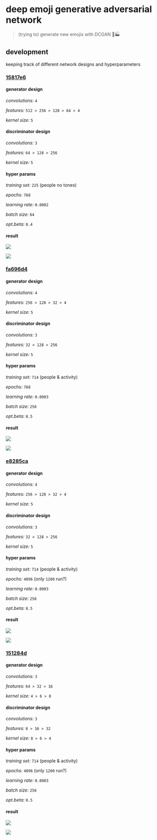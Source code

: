 # deep emoji generative adversarial network

> (trying to) generate new emojis with DCGAN 🤗🏭

## development

keeping track of different network designs and hyperparameters

### [15817e6](https://github.com/anoff/deep-emoji-gan/blob/15817e6dc4c72496321b59b4fef99910d73292c2/Smiley_Generator.ipynb)

#### generator design

*convolutions:* `4`

*features:* `512 > 256 > 128 > 64 > 4`

*kernel size:* `5`

#### discriminator design

*convolutions:* `3`

*features:* `64 > 128 > 256`

*kernel size:* `5`

#### hyper params

*training set:* `225` (people no tones)

*epochs:* `768`

*learning rate:* `0.0002`

*batch size:* `64`

*opt.beta:* `0.4`

#### result

![](./results/15817e6_loss.png)

![](./results/15817e6_sample.png)

### [fa696d4](https://github.com/anoff/deep-emoji-gan/blob/fa696d4353342382dbeb31a793a82b6b6c3e1f7a/Smiley_Generator.ipynb)

#### generator design

*convolutions:* `4`

*features:* `256 > 128 > 32 > 4`

*kernel size:* `5`

#### discriminator design

*convolutions:* `3`

*features:* `32 > 128 > 256`

*kernel size:* `5`

#### hyper params

*training set:* `714` (people & activity)

*epochs:* `768`

*learning rate:* `0.0003`

*batch size:* `256`

*opt.beta:* `0.5`

#### result

![](./results/fa696d4_loss.png)

![](./results/fa696d4_sample.png)

### [e8285ca](https://github.com/anoff/deep-emoji-gan/blob/e8285cacd005ae8246a1eddc7123e70d2cdbfd1d/Smiley_Generator.ipynb)

#### generator design

*convolutions:* `4`

*features:* `256 > 128 > 32 > 4`

*kernel size:* `5`

#### discriminator design

*convolutions:* `3`

*features:* `32 > 128 > 256`

*kernel size:* `5`

#### hyper params

*training set:* `714` (people & activity)

*epochs:* `4096` (only `1200` run?)

*learning rate:* `0.0003`

*batch size:* `256`

*opt.beta:* `0.5`

#### result

![](./results/e8285ca_loss.png)

![](./results/e8285ca_sample.png)


### [151284d](https://github.com/anoff/deep-emoji-gan/blob/151284d577425c1537ea8dc4a0013aaa02ffe847/Smiley_Generator.ipynb)

#### generator design

*convolutions:* `3`

*features:* `64 > 32 > 16`

*kernel size:* `4 > 6 > 8`

#### discriminator design

*convolutions:* `3`

*features:* `8 > 16 > 32`

*kernel size:* `8 > 6 > 4`

#### hyper params

*training set:* `714` (people & activity)

*epochs:* `4096` (only `1200` run?)

*learning rate:* `0.0003`

*batch size:* `256`

*opt.beta:* `0.5`

#### result

![](./results/151284d_loss.png)

![](./results/151284d_sample.png)
